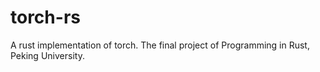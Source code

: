# torch-rs
A rust implementation of torch. The final project of Programming in Rust, Peking University.
